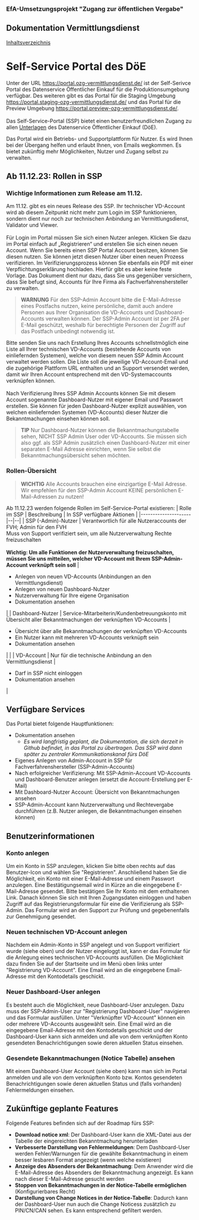 
### EfA-Umsetzungsprojekt "Zugang zur öffentlichen Vergabe"
## Dokumentation Vermittlungsdienst
[Inhaltsverzeichnis](/documentation/Documentation.md)
<br>

# Self-Service Portal des DöE

Unter der URL https://portal.ozg-vermittlungsdienst.de/ ist der Self-Serivce Portal des Datenservice Öffentlicher Einkauf für die Produktionsumgebung verfügbar.
Des weiteren gibt es das Portal für die Staging Umgebung https://portal.staging-ozg-vermittlungsdienst.de/ und das Portal für die Preview Umgebung https://portal.preview-ozg-vermittlungsdienst.de/. 
<br><br>
Das Self-Service-Portal (SSP) bietet einen benutzerfreundlichen Zugang zu allen [Unterlagen](https://portal.ozg-vermittlungsdienst.de/documentation) des Datenservice Öffentlicher Einkauf (DöE).

Das Portal wird ein Betriebs- und Supportplattform für Nutzer. Es wird Ihnen bei der Übergang helfen und erlaubt Ihnen, von Emails wegkommen. Es bietet zukünftig mehr Möglichkeiten, Nutzer und Zugang selbst zu verwalten.

## Ab 11.12.23: Rollen in SSP
### Wichtige Informationen zum Release am 11.12.


Am 11.12. gibt es ein neues Release des SSP. Ihr technischer VD-Account wird ab diesem Zeitpunkt nicht mehr zum Login im SSP funktionieren, sondern dient nur noch zur technischen Anbindung an Vermittlungsdienst, Validator und Viewer. 
<br> <br>Für Login im Portal müssen Sie sich einen Nutzer anlegen. Klicken Sie dazu im Portal einfach auf „Registrieren“ und erstellen Sie sich einen neuen Account. Wenn Sie bereits einen SSP Portal Account besitzen, können Sie diesen nutzen. Sie können jetzt diesen Nutzer über einen neuen Prozess verifizieren. Im Verifizierungsprozess können Sie ebenfalls ein PDF mit einer Verpflichtungserklärung hochladen. Hierfür gibt es aber keine feste Vorlage. Das Dokument dient nur dazu, dass Sie uns gegenüber versichern, dass Sie befugt sind, Accounts für Ihre Firma als Fachverfahrenshersteller zu verwalten.

> **WARNUNG** 
> Für den SSP-Admin Account bitte die E-Mail-Adresse eines Postfachs nutzen, keine persönliche, damit auch andere Personen aus Ihrer Organisation die VD-Accounts und Dashboard-Accounts verwalten können.
> Der SSP-Admin Account ist per 2FA per E-Mail geschützt, weshalb für berechtigte Personen der Zugriff auf das Postfach unbedingt notwendig ist.

Bitte senden Sie uns nach Erstellung Ihres Accounts schnellstmöglich eine Liste all Ihrer technischen VD-Accounts (bestehende Accounts von einliefernden Systemen), welche von diesem neuen SSP Admin Account verwaltet werden sollen. Die Liste soll die jeweilige VD-Account-Email und die zugehörige Plattform URL enthalten und an Support versendet werden, damit wir Ihren Account entsprechend mit den VD-Systemaccounts verknüpfen können.
<br><br>Nach Verifizierung Ihres SSP Admin Accounts können Sie mit diesem Account sogenannte Dashboard-Nutzer mit eigener Email und Passwort erstellen. Sie können für jeden Dashboard-Nutzer explizit auswählen, von welchen einliefernden Systemen (VD-Accounts) dieser Nutzer die Bekanntmachungen einsehen können soll.

> **TIP**
> Nur Dashboard-Nutzer können die Bekanntmachungstabelle sehen, NICHT SSP Admin User oder VD-Accounts. Sie müssen sich also ggf. als SSP Admin zusätzlich einen Dashboard-Nutzer mit einer separaten E-Mail Adresse einrichten, wenn Sie selbst die Bekanntmachungsübersicht sehen möchten.

### Rollen-Übersicht

> **WICHTIG**
> Alle Accounts brauchen eine einzigartige E-Mail Adresse. Wir empfehlen für den SSP-Admin Account KEINE persönlichen E-Mail-Adressen zu nutzen!

Ab 11.12.23 werden folgende Rollen im Self-Service-Portal existieren:
| Rolle im SSP        | Beschreibung | In SSP verfügbare Aktionen |
|---------------------|--|--|
| SSP (-Admin)-Nutzer | Verantwortlich für alle Nutzeraccounts der FVH; Admin für den FVH <br> Muss von Support verifiziert sein, um alle Nutzerverwaltung Rechte freizuschalten <br><br> <b>Wichtig: Um alle Funktionen der Nutzerverwaltung freizuschalten, müssen Sie uns mitteilen, welcher VD-Account mit Ihrem SSP-Admin-Account verknüpft sein soll</b> | <ul><li>Anlegen von neuen VD-Accounts (Anbindungen an den Vermittlungsdienst)</li> <li>Anlegen von neuen Dashboard-Nutzer</li><li> Nutzerverwaltung für Ihre eigene Organisation</li><li>Dokumentation ansehen</li></ul>|
| Dashboard-Nutzer    | Service-Mitarbeiterin/Kundenbetreuungskonto mit Übersicht aller Bekanntmachungen der verknüpften VD-Accounts | <ul><li>Übersicht über alle Bekanntmachungen der verknüpften VD-Accounts</li> <li>Ein Nutzer kann mit mehreren VD-Accounts verknüpft sein</li><li>Dokumentation ansehen</li></ul>| |
| VD-Account          | Nur für die technische Anbindung an den Vermittlungsdienst | <ul><li>Darf in SSP nicht einloggen</li><li>Dokumentation ansehen</li></ul> |


## Verfügbare Services

Das Portal bietet folgende Hauptfunktionen:
* Dokumentation ansehen
  * *Es wird langfristig geplant, die Dokumentation, die sich derzeit in Github befindet, in das Portal zu übertragen. Das SSP wird dann später zu zentraler Kommunikationskanal fürs DöE*
* Eigenes Anlegen von Admin-Account in SSP für Fachverfahrenshersteller (SSP-Admin-Accounts)
* Nach erfolgreicher Verifizierung: Mit SSP-Admin-Account VD-Accounts und Dashboard-Benutzer anlegen (ersetzt die Account-Erstellung per E-Mail)
* Mit Dashboard-Nutzer Account: Übersicht von Bekanntmachungen ansehen
* SSP-Admin-Account kann Nutzerverwaltung und Rechtevergabe durchführen (z.B. Nutzer anlegen, die Bekanntmachungen einsehen können) <br>

## Benutzerinformationen
### Konto anlegen
Um ein Konto in SSP anzulegen, klicken Sie bitte oben rechts auf das Benutzer-Icon und wählen Sie "Registrieren". Anschließend haben Sie die Möglichkeit, ein Konto mit einer E-Mail-Adresse und einem Passwort anzulegen. Eine Bestätigungsemail wird in Kürze an die eingegebene E-Mail-Adresse gesendet. Bitte bestätigen Sie Ihr Konto mit dem enthaltenen Link. Danach können Sie sich mit Ihren Zugangsdaten einloggen und haben Zugriff auf das Registrierungsformular für eine die Verifizierung als SSP-Admin. Das Formular wird an den Support zur Prüfung und gegebenenfalls zur Genehmigung gesendet.

### Neuen technischen VD-Account anlegen
Nachdem ein Admin-Konto in SSP angelegt und von Support verifiziert wurde (siehe oben) und der Nutzer eingeloggt ist, kann er das Formular für die Anlegung eines technischen VD-Accounts ausfüllen. Die Möglichkeit dazu finden Sie auf der Startseite und im Menü oben links unter "Registrierung VD-Account". Eine Email wird an die eingegebene Email-Adresse mit den Kontodetails geschickt.

### Neuer Dashboard-User anlegen
Es besteht auch die Möglichkeit, neue Dashboard-User anzulegen. Dazu muss der SSP-Admin-User zur "Registrierung Dashboard-User" navigieren und das Formular ausfüllen. Unter "Verknüpfter VD-Account" können ein oder mehrere VD-Accounts ausgewählt sein. Eine Email wird an die eingegebene Email-Adresse mit den Kontodetails geschickt und der Dashboard-User kann sich anmelden und alle von dem verknüpften Konto gesendeten Benachrichtigungen sowie deren aktuellen Status einsehen. 

### Gesendete Bekanntmachungen (Notice Tabelle) ansehen
Mit einem Dashboard-User Account (siehe oben) kann man sich im Portal anmelden und alle von dem verknüpften Konto bzw. Kontos gesendeten Benachrichtigungen sowie deren aktuellen Status und (falls vorhanden) Fehlermeldungen einsehen. 

## Zukünftige geplante Features
Folgende Features befinden sich auf der Roadmap fürs SSP:
* **Download notice xml**: Der Dashboard-User kann die XML-Datei aus der Tabelle der eingereichten Bekanntmachung herunterladen
* **Verbesserte Darstellung von Fehlermeldungen**: Dem Dashboard-User werden Fehler/Warnungen für die gewählte Bekanntmachung in einem besser lesbaren Format angezeigt (wenn welche existieren)
* **Anzeige des Absenders der Bekanntmachung**: Dem Anwender wird die E-Mail-Adresse des Absenders der Bekanntmachung angezeigt. Es kann nach dieser E-Mail-Adresse gesucht werden
* **Stoppen von Bekanntmachungen in der Notice-Tabelle ermöglichen** (Konfigurierbares Recht)
* **Darstellung von Change Notices in der Notice-Tabelle**: Dadurch kann der Dashboard-User nun auch die Change Noticess zusätzlich zu PIN/CN/CAN sehen. Es kann entsprechend gefiltert werden.
